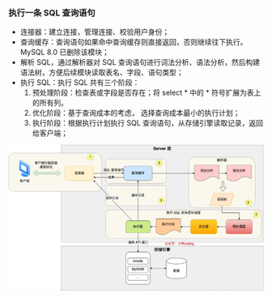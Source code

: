
### 执行一条 SQL 查询语句

* 连接器：建立连接，管理连接、校验用户身份；
* 查询缓存：查询语句如果命中查询缓存则直接返回，否则继续往下执行。MySQL 8.0 已删除该模块；
* 解析 SQL，通过解析器对 SQL 查询语句进行词法分析、语法分析，然后构建语法树，方便后续模块读取表名、字段、语句类型；
* 执行 SQL：执行 SQL 共有三个阶段：
  1)  预处理阶段：检查表或字段是否存在；将 select * 中的 * 符号扩展为表上的所有列。
  2. 优化阶段：基于查询成本的考虑， 选择查询成本最小的执行计划；
  3. 执行阶段：根据执行计划执行 SQL 查询语句，从存储引擎读取记录，返回给客户端；

![](.\\picture\\mysql查询流程.webp "sksg")